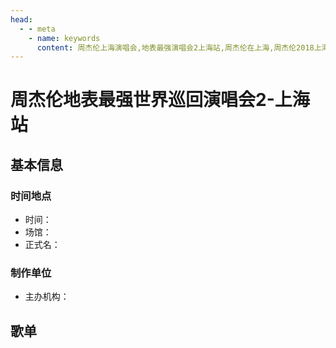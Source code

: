 ```yaml
---
head:
  - - meta
    - name: keywords
      content: 周杰伦上海演唱会,地表最强演唱会2上海站,周杰伦在上海,周杰伦2018上海演唱会
---
```


# 周杰伦地表最强世界巡回演唱会2-上海站

## 基本信息

### 时间地点
- 时间：
- 场馆：
- 正式名：

### 制作单位
- 主办机构：

## 歌单